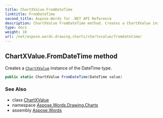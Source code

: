 ```yaml
---
title: ChartXValue.FromDateTime
linktitle: FromDateTime
second_title: Aspose.Words for .NET API Reference
description: ChartXValue FromDateTime method. Creates a ChartXValue instance of the DateTime type in C#.
type: docs
weight: 10
url: /net/aspose.words.drawing.charts/chartxvalue/fromdatetime/
---
```

## ChartXValue.FromDateTime method

Creates a [`ChartXValue`](../) instance of the DateTime type.

```csharp
public static ChartXValue FromDateTime(DateTime value)
```

### See Also

* class [ChartXValue](../)
* namespace [Aspose.Words.Drawing.Charts](../../chartxvalue/)
* assembly [Aspose.Words](../../../)
